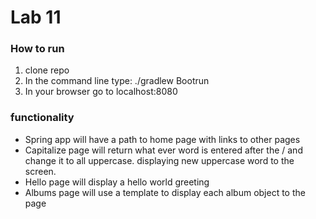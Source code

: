# Lab 11 

### How to run
1) clone repo
2) In the command line type: ./gradlew Bootrun 
3) In your browser go to localhost:8080

### functionality
- Spring app will have a path to home page with links to other pages
- Capitalize page will return what ever word is entered after the / and change it to all uppercase.
displaying new uppercase word to the screen.
- Hello page will display a hello world greeting
- Albums page will use a template to display each album object to the page



